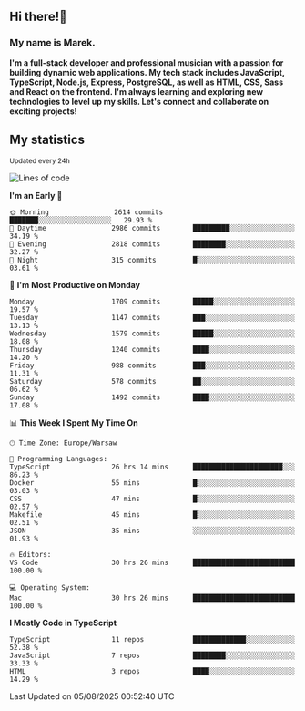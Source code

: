## Hi there!👋 ##
### My name is Marek. ###

**I'm a full-stack developer and professional musician with a passion for building dynamic web applications. My tech stack includes JavaScript, TypeScript, Node.js, Express, PostgreSQL, as well as HTML, CSS, Sass and React on the frontend. I'm always learning and exploring new technologies to level up my skills. Let's connect and collaborate on exciting projects!**

## My statistics ##
<sub>Updated every 24h</sub>
<!--START_SECTION:waka-->
![Lines of code](https://img.shields.io/badge/From%20Hello%20World%20I%27ve%20Written-1.2%20million%20lines%20of%20code-blue)

**I'm an Early 🐤** 

```text
🌞 Morning                2614 commits        ███████░░░░░░░░░░░░░░░░░░   29.93 % 
🌆 Daytime                2986 commits        █████████░░░░░░░░░░░░░░░░   34.19 % 
🌃 Evening                2818 commits        ████████░░░░░░░░░░░░░░░░░   32.27 % 
🌙 Night                  315 commits         █░░░░░░░░░░░░░░░░░░░░░░░░   03.61 % 
```
📅 **I'm Most Productive on Monday** 

```text
Monday                   1709 commits        █████░░░░░░░░░░░░░░░░░░░░   19.57 % 
Tuesday                  1147 commits        ███░░░░░░░░░░░░░░░░░░░░░░   13.13 % 
Wednesday                1579 commits        █████░░░░░░░░░░░░░░░░░░░░   18.08 % 
Thursday                 1240 commits        ████░░░░░░░░░░░░░░░░░░░░░   14.20 % 
Friday                   988 commits         ███░░░░░░░░░░░░░░░░░░░░░░   11.31 % 
Saturday                 578 commits         ██░░░░░░░░░░░░░░░░░░░░░░░   06.62 % 
Sunday                   1492 commits        ████░░░░░░░░░░░░░░░░░░░░░   17.08 % 
```


📊 **This Week I Spent My Time On** 

```text
🕑︎ Time Zone: Europe/Warsaw

💬 Programming Languages: 
TypeScript               26 hrs 14 mins      ██████████████████████░░░   86.23 % 
Docker                   55 mins             █░░░░░░░░░░░░░░░░░░░░░░░░   03.03 % 
CSS                      47 mins             █░░░░░░░░░░░░░░░░░░░░░░░░   02.57 % 
Makefile                 45 mins             █░░░░░░░░░░░░░░░░░░░░░░░░   02.51 % 
JSON                     35 mins             ░░░░░░░░░░░░░░░░░░░░░░░░░   01.93 % 

🔥 Editors: 
VS Code                  30 hrs 26 mins      █████████████████████████   100.00 % 

💻 Operating System: 
Mac                      30 hrs 26 mins      █████████████████████████   100.00 % 
```

**I Mostly Code in TypeScript** 

```text
TypeScript               11 repos            █████████████░░░░░░░░░░░░   52.38 % 
JavaScript               7 repos             ████████░░░░░░░░░░░░░░░░░   33.33 % 
HTML                     3 repos             ████░░░░░░░░░░░░░░░░░░░░░   14.29 % 
```




 Last Updated on 05/08/2025 00:52:40 UTC
<!--END_SECTION:waka-->

<!--
**MarekSax/MarekSax** is a ✨ _special_ ✨ repository because its `README.md` (this file) appears on your GitHub profile.

Here are some ideas to get you started:

- 🔭 I’m currently working on ...
- 🌱 I’m currently learning ...
- 👯 I’m looking to collaborate on ...
- 🤔 I’m looking for help with ...
- 💬 Ask me about ...
- 📫 How to reach me: ...
- 😄 Pronouns: ...
- ⚡ Fun fact: ...
-->
